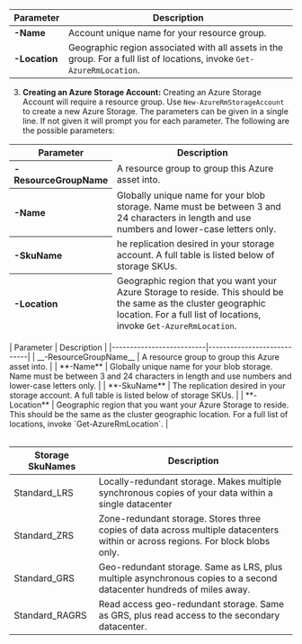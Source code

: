 | Parameter     | Description |
|---------------|----------------------------------|
| **-Name**     | Account unique name for your resource group.    |
| **-Location** | Geographic region associated with all assets in the group. For a full list of locations, invoke `Get-AzureRmLocation`. |

3.  **Creating an Azure Storage Account:** Creating an Azure Storage Account will require a resource group. Use `New-AzureRmStorageAccount` to create a new Azure Storage. The parameters can be given in a single line. If not given it will prompt you for each parameter. The following are the possible parameters:


<table>
    <thead>
        <tr>
        <th width = "22%" >Parameter</th>
        <th style="width:70%">Description </th>
        </tr>
        <tr>
        <th align ="left">-ResourceGroupName</th>
        <td>A resource group to group this Azure asset into.</td>
        </tr>
        <tr>
        <th align ="left">-Name</th>
        <td>Globally unique name for your blob storage. Name must be between 3 and 24 characters in length and use numbers and lower-case letters only.</td>
        </tr>
        <tr>
        <th align ="left">-SkuName</th>
        <td>he replication desired in your storage account. A full table is listed below of storage SKUs.</td>
        </tr>
        <tr>
        <th align ="left">-Location</th>
        <td>Geographic region that you want your Azure Storage to reside. This should be the same as the cluster geographic location. For a full list of locations, invoke <code>Get-AzureRmLocation</code>.</td>
        </tr>
</thead>
<table>
| Parameter                | Description                |
|--------------------------|----------------------------|
| __-ResourceGroupName__  | A resource group to group this Azure asset into.    |
| **-Name**                | Globally unique name for your blob storage. Name must be between 3 and 24 characters in length and use numbers and lower-case letters only.     |
| **-SkuName**             | The replication desired in your storage account. A full table is listed below of storage SKUs. |
| **-Location**            | Geographic region that you want your Azure Storage to reside. This should be the same as the cluster geographic location. For a full list of locations, invoke `Get-AzureRmLocation`.   |

| Storage SkuNames       | Description       |
|--------------|-----------------|
| Standard_LRS          | Locally-redundant storage. Makes multiple synchronous copies of your data within a single datacenter      |
| Standard_ZRS          | Zone-redundant storage. Stores three copies of data across multiple datacenters within or across regions. For block blobs only. |
| Standard_GRS          | Geo-redundant storage. Same as LRS, plus multiple asynchronous copies to a second datacenter hundreds of miles away.   |
| Standard_RAGRS    | Read access geo-redundant storage. Same as GRS, plus read access to the secondary datacenter.  |
